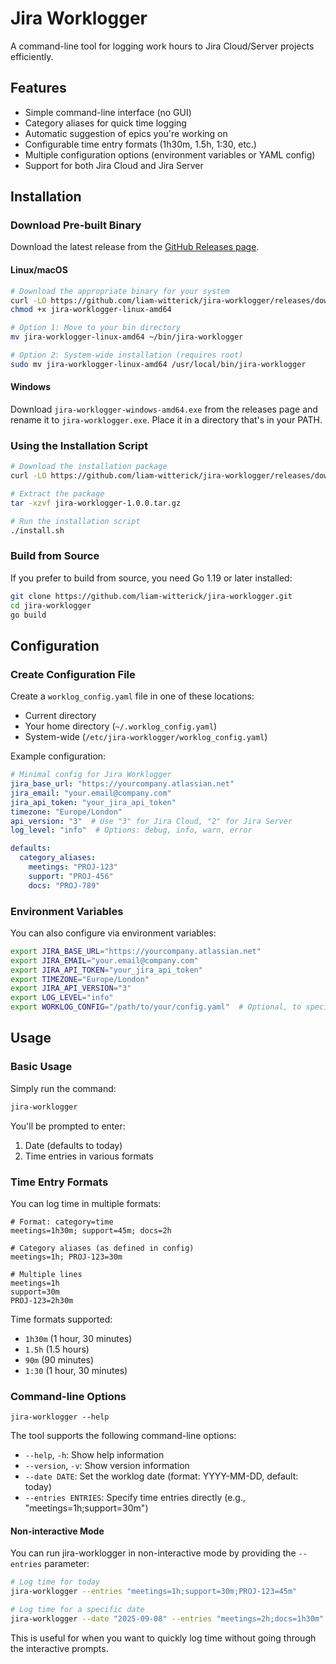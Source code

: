 # Jira Worklogger

A command-line tool for logging work hours to Jira Cloud/Server projects efficiently.

## Features

- Simple command-line interface (no GUI)
- Category aliases for quick time logging
- Automatic suggestion of epics you're working on
- Configurable time entry formats (1h30m, 1.5h, 1:30, etc.)
- Multiple configuration options (environment variables or YAML config)
- Support for both Jira Cloud and Jira Server

## Installation

### Download Pre-built Binary

Download the latest release from the [GitHub Releases page](https://github.com/liam-witterick/jira-worklogger/releases).

#### Linux/macOS

```bash
# Download the appropriate binary for your system
curl -LO https://github.com/liam-witterick/jira-worklogger/releases/download/v1.0.0/jira-worklogger-linux-amd64
chmod +x jira-worklogger-linux-amd64

# Option 1: Move to your bin directory
mv jira-worklogger-linux-amd64 ~/bin/jira-worklogger

# Option 2: System-wide installation (requires root)
sudo mv jira-worklogger-linux-amd64 /usr/local/bin/jira-worklogger
```

#### Windows

Download `jira-worklogger-windows-amd64.exe` from the releases page and rename it to `jira-worklogger.exe`. Place it in a directory that's in your PATH.

### Using the Installation Script

```bash
# Download the installation package
curl -LO https://github.com/liam-witterick/jira-worklogger/releases/download/v1.0.0/jira-worklogger-1.0.0.tar.gz

# Extract the package
tar -xzvf jira-worklogger-1.0.0.tar.gz

# Run the installation script
./install.sh
```

### Build from Source

If you prefer to build from source, you need Go 1.19 or later installed:

```bash
git clone https://github.com/liam-witterick/jira-worklogger.git
cd jira-worklogger
go build
```

## Configuration

### Create Configuration File

Create a `worklog_config.yaml` file in one of these locations:

- Current directory
- Your home directory (`~/.worklog_config.yaml`)
- System-wide (`/etc/jira-worklogger/worklog_config.yaml`)

Example configuration:

```yaml
# Minimal config for Jira Worklogger
jira_base_url: "https://yourcompany.atlassian.net"
jira_email: "your.email@company.com"
jira_api_token: "your_jira_api_token"
timezone: "Europe/London"
api_version: "3"  # Use "3" for Jira Cloud, "2" for Jira Server
log_level: "info"  # Options: debug, info, warn, error

defaults:
  category_aliases:
    meetings: "PROJ-123"
    support: "PROJ-456"
    docs: "PROJ-789"
```

### Environment Variables

You can also configure via environment variables:

```bash
export JIRA_BASE_URL="https://yourcompany.atlassian.net"
export JIRA_EMAIL="your.email@company.com"
export JIRA_API_TOKEN="your_jira_api_token"
export TIMEZONE="Europe/London"
export JIRA_API_VERSION="3"
export LOG_LEVEL="info"
export WORKLOG_CONFIG="/path/to/your/config.yaml"  # Optional, to specify config location
```

## Usage

### Basic Usage

Simply run the command:

```bash
jira-worklogger
```

You'll be prompted to enter:
1. Date (defaults to today)
2. Time entries in various formats

### Time Entry Formats

You can log time in multiple formats:

```
# Format: category=time
meetings=1h30m; support=45m; docs=2h

# Category aliases (as defined in config)
meetings=1h; PROJ-123=30m

# Multiple lines
meetings=1h
support=30m
PROJ-123=2h30m
```

Time formats supported:
- `1h30m` (1 hour, 30 minutes)
- `1.5h` (1.5 hours)
- `90m` (90 minutes)
- `1:30` (1 hour, 30 minutes)

### Command-line Options

```
jira-worklogger --help
```

The tool supports the following command-line options:

- `--help`, `-h`: Show help information
- `--version`, `-v`: Show version information
- `--date DATE`: Set the worklog date (format: YYYY-MM-DD, default: today)
- `--entries ENTRIES`: Specify time entries directly (e.g., "meetings=1h;support=30m")

#### Non-interactive Mode

You can run jira-worklogger in non-interactive mode by providing the `--entries` parameter:

```bash
# Log time for today
jira-worklogger --entries "meetings=1h;support=30m;PROJ-123=45m"

# Log time for a specific date
jira-worklogger --date "2025-09-08" --entries "meetings=2h;docs=1h30m"
```

This is useful for when you want to quickly log time without going through the interactive prompts.